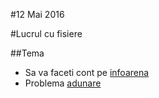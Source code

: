 #12 Mai 2016

#Lucrul cu fisiere

##Tema

- Sa va faceti cont pe [infoarena](http://www.infoarena.ro/)
- Problema [adunare](http://www.infoarena.ro/problema/adunare)
